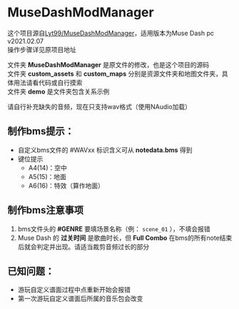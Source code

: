 # MuseDashModManager  
  
这个项目源自[Lyt99/MuseDashModManager](https://github.com/Lyt99/MuseDashModManager)，适用版本为Muse Dash pc v2021.02.07  
操作步骤详见原项目地址  
  
文件夹 **MuseDashModManager** 是原文件的修改，也是这个项目的源码  
文件夹 **custom_assets** 和 **custom_maps** 分别是资源文件夹和地图文件夹，具体用法请看代码或自行摸索  
文件夹 **demo** 是文件夹包含关系示例  
  
请自行补充缺失的音频，现在只支持wav格式（使用NAudio加载）
  
## 制作bms提示：  
* 自定义bms文件的 \#WAVxx 标识含义可从 **notedata.bms** 得到  
* 键位提示  
  * A4\(14\)：空中  
  * A5\(15\)：地面  
  * A6\(16\)：特效（算作地面）  
  
## 制作bms注意事项
1. bms文件头的 **\#GENRE** 要填场景名称（例： `scene_01` ），不填会报错
2. Muse Dash 的 **过关时间** 是歌曲时长，但 **Full Combo** 在bms的所有note结束后就会判定并出现。请适当裁剪音频过长的部分  
  
  
## 已知问题：  
 * 游玩自定义谱面过程中点重新开始会报错  
 * 第一次游玩自定义谱面后所属的音乐包会改变  

